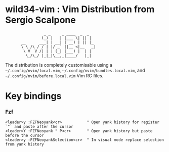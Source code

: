 # wild34-vim : Vim Distribution from Sergio Scalpone

```
                 _ _     _ ____  _  _
                (_) |   | |___ \| || |
       __      ___| | __| | __) | || |_
       \ \ /\ / / | |/ _` ||__ <|__   _|
        \ V  V /| | | (_| |___) |  | |
         \_/\_/ |_|_|\__,_|____/   |_|

```

The distribution is completely customisable using a `~/.config/nvim/local.vim`, `~/.config/nvim/bundles.local.vim`, and `~/.config/nvim/before.local.vim` Vim RC files.

# Key bindings

### Fzf
```
<leader>y :FZFNeoyank<cr>           " Open yank history for register `"` and paste after the cursor
<leader>Y :FZFNeoyank " P<cr>       " Open yank history but paste before the cursor
<leader>y :FZFNeoyankSelection<cr>  " In visual mode replace selection from yank history
```